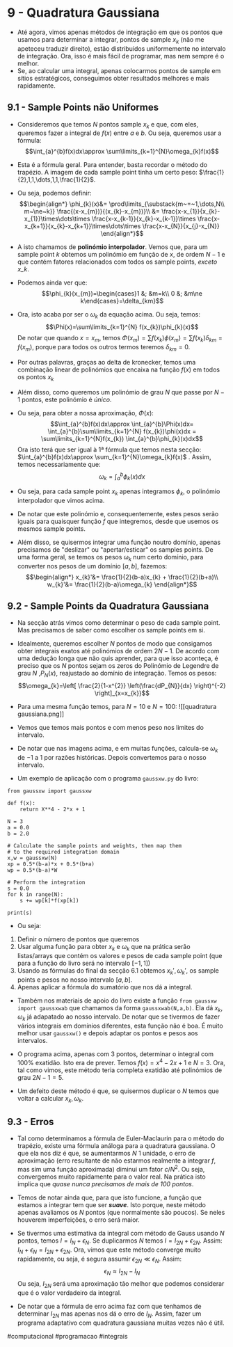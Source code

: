 # 9 - Quadratura Gaussiana
- Até agora, vimos apenas métodos de integração em que os pontos que usamos para determinar a integrar, pontos de sample $x_{k}$ (não me apeteceu traduzir direito), estão distribuídos uniformemente no intervalo de integração. Ora, isso é mais fácil de programar, mas nem sempre é o melhor.
- Se, ao calcular uma integral, apenas colocarmos pontos de sample em sítios estratégicos, conseguimos obter resultados melhores e mais rapidamente.

## 9.1 - Sample Points não Uniformes
- Consideremos que temos $N$ pontos sample $x_{k}$ e que, com eles, queremos fazer a integral de $f(x)$ entre $a$ e $b$. Ou seja, queremos usar a fórmula: $$\int_{a}^{b}f(x)dx\approx \sum\limits_{k=1}^{N}\omega_{k}f(x)$$
- Esta é a fórmula geral. Para entender, basta recordar o método do trapézio. A imagem de cada sample point tinha um certo peso: $\frac{1}{2},1,1,\dots,1,1,\frac{1}{2}$.
- Ou seja, podemos definir: $$\begin{align*}
\phi_{k}(x)&=  \prod\limits_{\substack{m~=~1,\dots,N\\ m~\ne~k}} \frac{(x-x_{m})}{(x_{k}-x_{m})}\\
&= \frac{x-x_{1}}{x_{k}-x_{1}}\times\dots\times \frac{x-x_{k-1}}{x_{k}-x_{k-1}}\times \frac{x-x_{k+1}}{x_{k}-x_{k+1}}\times\dots\times \frac{x-x_{N}}{x_{j}-x_{N}}
\end{align*}$$
- A isto chamamos de **polinómio interpolador**. Vemos que, para um sample point $k$ obtemos um polinómio em função de $x$, de ordem $N-1$ e que contém fatores relacionados com todos os sample points, *exceto x_k*.
- Podemos ainda ver que:
$$\phi_{k}(x_{m})=\begin{cases}1 &; &m=k\\ 0 &; &m\ne k\end{cases}=\delta_{km}$$
- Ora, isto acaba por ser o $\omega_{k}$ da equação acima. Ou seja, temos: $$\Phi(x)=\sum\limits_{k=1}^{N} f(x_{k})\phi_{k}(x)$$
De notar que quando $x=x_{m}$, temos $\Phi(x_{m})=\sum f(x_{k})\phi(x_{m})=\sum f(x_{k})\delta_{km}=f(x_{m})$, porque para todos os outros termos teremos $\delta_{km}=0$.
- Por outras palavras, graças ao delta de kronecker, temos uma combinação linear de polinómios que encaixa na função $f(x)$ em todos os pontos $x_{k}$
- Além disso, como queremos um polinómio de grau $N$ que passe por $N-1$ pontos, este polinómio é *único*.

- Ou seja, para obter a nossa aproximação, $\Phi(x)$:
$$\int_{a}^{b}f(x)dx\approx \int_{a}^{b}\Phi(x)dx= \int_{a}^{b}\sum\limits_{k=1}^{N} f(x_{k})\phi(x)dx = \sum\limits_{k=1}^{N}f(x_{k}) \int_{a}^{b}\phi_{k}(x)dx$$
Ora isto terá que ser igual à 1ª fórmula que temos nesta secção: $\int_{a}^{b}f(x)dx\approx \sum_{k=1}^{N}\omega_{k}f(x)$ . Assim, temos necessariamente que: 
$$\omega_{k}=\int_{a}^{b}\phi_{k}(x)dx$$
- Ou seja, para cada sample point $x_{k}$ apenas integramos $\phi_{k}$, o polinómio interpolador que vimos acima.
- De notar que este polinómio e, consequentemente, estes pesos serão iguais para quaisquer função $f$ que integremos, desde que usemos os mesmos sample points.
- Além disso, se quisermos integrar uma função noutro domínio, apenas precisamos de "deslizar" ou "apertar/esticar" os samples points. De uma forma geral, se temos os pesos $\omega_{k}$ num certo domínio, para converter nos pesos de um domínio $[a,b]$, fazemos: $$\begin{align*}
  x_{k}'&= \frac{1}{2}(b-a)x_{k} + \frac{1}{2}(b+a)\\
w_{k}'&= \frac{1}{2}(b-a)\omega_{k}
\end{align*}$$

## 9.2 - Sample Points da Quadratura Gaussiana
- Na secção atrás vimos como determinar o peso de cada sample point. Mas precisamos de saber como escolher os sample points em si.
- Idealmente, queremos escolher $N$ pontos de modo que consigamos obter integrais exatos até polinómios de ordem $2N-1$. De acordo com uma dedução longa que não quis aprender, para que isso aconteça, é preciso que os $N$ pontos sejam os zeros do Polinómio de Legendre de grau $N$ ,$P_{N}(x)$, reajustado ao domínio de integração. Temos os pesos:
$$\omega_{k}=\left[ \frac{2}{1-x^{2}} \left(\frac{dP_{N}}{dx} \right)^{-2} \right]_{x=x_{k}}$$
- Para uma mesma função temos, para $N=10$ e $N=100$:
![[quadratura gaussiana.png]]
- Vemos que temos mais pontos e com menos peso nos limites do intervalo.
- De notar que nas imagens acima, e em muitas funções, calcula-se $\omega_k$ de $-1$ a $1$ por razões históricas. Depois convertemos para o nosso intervalo.


- Um exemplo de aplicação com o programa `gaussxw.py` do livro:
```
from gaussxw import gaussxw

def f(x): 
    return X**4 - 2*x + 1
    
N = 3
a = 0.0
b = 2.0

# Calculate the sample points and weights, then map them 
# to the required integration domain
x,w = gaussxw(N) 
xp = 0.5*(b-a)*x + 0.5*(b+a) 
wp = 0.5*(b-a)*W

# Perform the integration 
s = 0.0
for k in range(N): 
    s += wp[k]*f(xp[k])

print(s)
```
- Ou seja:
1. Definir o número de pontos que queremos
2. Usar alguma função para obter $x_{k}$ e $\omega_{k}$ que na prática serão listas/arrays que contém os valores e pesos de cada sample point (que para a função do livro será no intervalo $[-1,1]$)
3. Usando as fórmulas do final da secção 6.1 obtemos $x_{k}',\omega_{k}'$, os sample points e pesos no nosso intervalo $[a,b]$.
4. Apenas aplicar a fórmula do sumatório que nos dá a integral.

- Também nos materiais de apoio do livro existe a função `from gaussxw import gaussxwab` que chamamos da forma `gaussxwab(N,a,b)`. Ela dá $x_{k},\omega_{k}$ já adapatado ao nosso intervalo. De notar que se tivermos de fazer vários integrais em domínios diferentes, esta função não é boa. É muito melhor usar `gaussxw()` e depois adaptar os pontos e pesos aos intervalos.

- O programa acima, apenas com 3 pontos, determinar o integral com $100\%$ exatidão. Isto era de prever. Temos $f(x)=x^{4}-2x+1$ e $N=3$. Ora, tal como vimos, este método teria completa exatidão até polinómios de grau $2N-1=5$.

- Um defeito deste método é que, se quisermos duplicar o $N$ temos que voltar a calcular $x_{k},\omega_{k}$.

## 9.3 - Erros
- Tal como determinamos a fórmula de Euler-Maclaurin para o método do trapézio, existe uma fórmula análoga para a quadratura gaussiana. O que ela nos diz é que, se aumentarmos $N$ 1 unidade, o erro de aproximação (erro resultante de não estarmos realmente a integrar $f$, mas sim uma função aproximada) diminui um fator $c/N^{2}$. Ou seja, convergemos muito rapidamente para o valor real. Na prática isto implica que *quase nunca precisamos de mais de 100 pontos*.
- Temos de notar ainda que, para que isto funcione, a função que estamos a integrar tem que ser ***suave***. Isto porque, neste método apenas avaliamos os $N$ pontos (que normalmente são poucos). Se neles houverem imperfeições, o erro será maior.

- Se tivermos uma estimativa da integral com método de Gauss usando $N$ pontos, temos $I=I_{N}+\epsilon_{N}$. Se duplicarmos $N$ temos $I=I_{2N}+\epsilon_{2N}$. Assim: $I_{N}+\epsilon_{N}=I_{2N}+\epsilon_{2N}$. Ora, vimos que este método converge muito rapidamente, ou seja, é segura assumir $\epsilon_{2N}\ll \epsilon_{N}$. Assim:
$$\epsilon_{N}\approx I_{2N}-I_{N}$$
Ou seja, $I_{2N}$ será uma aproximação tão melhor que podemos considerar que é o valor verdadeiro da integral. 
- De notar que a fórmula de erro acima faz com que tenhamos de determinar $I_{2N}$ mas apenas nos dá o erro de $I_{N}$. Assim, fazer um programa adaptativo com quadratura gaussiana muitas vezes não é útil.

#computacional #programacao #integrais 
